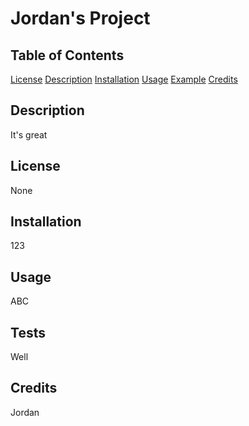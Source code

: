 
  # Jordan's Project
  ## Table of Contents
  [License](license)
  [Description](description)
  [Installation](installation)
  [Usage](usage)
  [Example](example)
  [Credits](credits)

  ## Description
  It's great

  ## License
  None

  ## Installation
  123

  ## Usage
  ABC

  ## Tests
  Well

  ## Credits
  Jordan
